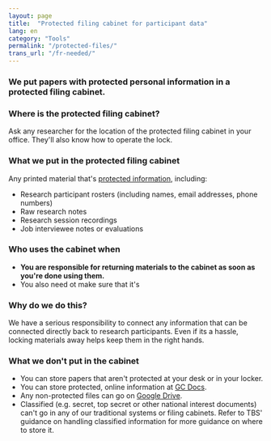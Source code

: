 ```yaml
---
layout: page
title:  "Protected filing cabinet for participant data"
lang: en
category: "Tools"
permalink: "/protected-files/"
trans_url: "/fr-needed/"
---
```


### We put papers with protected personal information in a protected filing cabinet.

### Where is the protected filing cabinet?
Ask any researcher for the location of the protected filing cabinet in your office. They'll also know how to operate the lock.

### What we put in the protected filing cabinet
Any printed material that's [protected information]({{site.baseurl}}/privacy), including:
- Research participant rosters (including names, email addresses, phone numbers)
- Raw research notes
- Research session recordings
- Job interviewee notes or evaluations

### Who uses the cabinet when
- **You are responsible for returning materials to the cabinet as soon as you're done using them.**
- You also need ot make sure that it's 

### Why do we do this?
We have a serious responsibility to connect any information that can be connected directly back to research participants. Even if its a hassle, locking materials away helps keep them in the right hands.

### What we don't put in the cabinet
- You can store papers that aren't protected at your desk or in your locker.
- You can store protected, online information at [GC Docs]({{site.baseurl}}/privacy).
- Any non-protected files can go on [Google Drive]({{site.baseurl}}/google-drive).
- Classified (e.g. secret, top secret or other national interest documents) can't go in any of our traditional systems or filing cabinets. Refer to TBS' guidance on handling classified information for more guidance on where to store it.